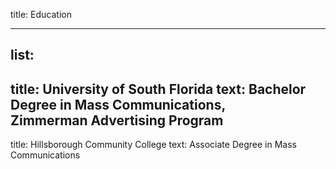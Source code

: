 title: Education

----

list:
-
  title: University of South Florida
  text: Bachelor Degree in Mass Communications, Zimmerman Advertising Program
-
  title: Hillsborough Community College
  text: Associate Degree in Mass Communications
